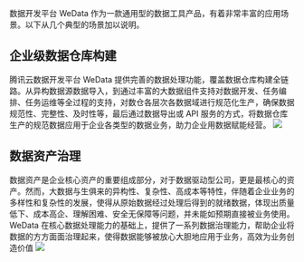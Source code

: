 数据开发平台 WeData 作为一款通用型的数据工具产品，有着非常丰富的应用场景。以下从几个典型的场景加以说明。
## 企业级数据仓库构建
腾讯云数据开发平台 WeData 提供完善的数据处理功能，覆盖数据仓库构建全链路。从异构数据源数据导入，到通过丰富的大数据组件支持对数据开发、任务编排、任务运维等全过程的支持，对数仓各层次各数据域进行规范化生产，确保数据规范性、完整性、及时性等，最后通过数据导出或 API 服务的方式，将数据仓库生产的规范数据应用于企业各类型的数据业务，助力企业用数据赋能经营。
![](https://qcloudimg.tencent-cloud.cn/raw/b7b2d1cb8d17ff44c8e4023971a58a76.svg)

## 数据资产治理
数据资产是企业核心资产的重要组成部分，对于数据驱动型公司，更是最核心的资产。然而，大数据与生俱来的异构性、复杂性、高成本等特性，伴随着企业业务的多样性和复杂性的发展，使得从原始数据经过处理后得到的就绪数据，体现出质量低下、成本高企、理解困难、安全无保障等问题，并未能如预期直接被业务使用。
WeData 在核心数据处理能力的基础上，提供了一系列数据治理能力，帮助企业将数据的方方面面治理起来，使得数据能够被放心大胆地应用于业务，高效为业务创造价值
![](https://qcloudimg.tencent-cloud.cn/raw/9248625a70c521858c48272701e824af.svg)
